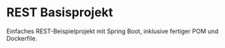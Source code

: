 # REST Basisprojekt
Einfaches REST-Beispielprojekt mit Spring Boot, inklusive fertiger POM und Dockerfile.
